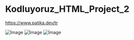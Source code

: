 # Kodluyoruz_HTML_Project_2

https://www.patika.dev/tr

<img src="İmage_1.jpg" alt="İmage">
<img src="İmage_2.jpg" alt="İmage">
<img src="İmage_3.jpg" alt="İmage">
